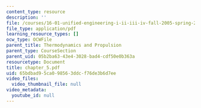 ```yaml
---
content_type: resource
description: ''
file: /courses/16-01-unified-engineering-i-ii-iii-iv-fall-2005-spring-2006/65bdbad95ca098563ddcf76de3b6d7ee_chapter_5.pdf
file_type: application/pdf
learning_resource_types: []
ocw_type: OCWFile
parent_title: Thermodynamics and Propulsion
parent_type: CourseSection
parent_uid: 05b2ba63-43e4-3028-bad4-cdf50e0b363a
resourcetype: Document
title: chapter_5.pdf
uid: 65bdbad9-5ca0-9856-3ddc-f76de3b6d7ee
video_files:
  video_thumbnail_file: null
video_metadata:
  youtube_id: null
---
```

